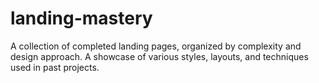 # landing-mastery
 A collection of completed landing pages, organized by complexity and design approach. A showcase of various styles, layouts, and techniques used in past projects. 
